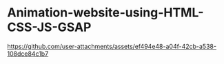 # Animation-website-using-HTML-CSS-JS-GSAP
https://github.com/user-attachments/assets/ef494e48-a04f-42cb-a538-108dce84c1b7

